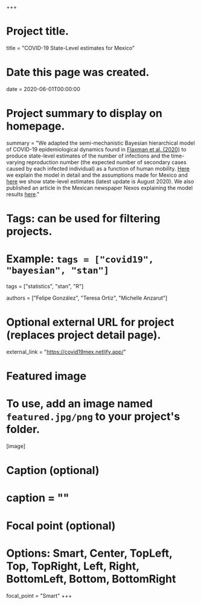 +++
# Project title.
title = "COVID-19 State-Level estimates for Mexico"

# Date this page was created.
date = 2020-06-01T00:00:00

# Project summary to display on homepage.
summary = "We adapted the semi-mechanistic Bayesian hierarchical model of COVID-19 epidemiological dynamics found in [Flaxman et al. (2020)](https://spiral.imperial.ac.uk:8443/handle/10044/1/77731) to produce state-level estimates of the number of infections and the time-varying reproduction number (the expected number of secondary cases caused by each infected individual) as a function of human mobility. [Here](https://arxiv.org/pdf/2007.09117.pdf) we explain the model in detail and the assumptions made for Mexico and [here](https://covid19mex.netlify.app/) we show state-level estimates (latest update is August 2020). We also published an article in the Mexican newspaper Nexos explaining the model results [here](https://datos.nexos.com.mx/?p=1469)."

# Tags: can be used for filtering projects.
# Example: `tags = ["covid19", "bayesian", "stan"]`
tags = ["statistics", "stan", "R"]

authors = ["Felipe González", "Teresa Ortiz", "Michelle Anzarut"]


# Optional external URL for project (replaces project detail page).
external_link = "https://covid19mex.netlify.app/"

# Featured image
# To use, add an image named `featured.jpg/png` to your project's folder. 
[image]
  # Caption (optional)
  # caption = ""

  # Focal point (optional)
  # Options: Smart, Center, TopLeft, Top, TopRight, Left, Right, BottomLeft, Bottom, BottomRight
  focal_point = "Smart"
+++

